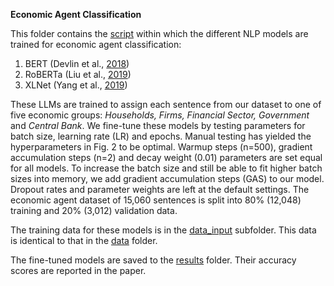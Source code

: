**Economic Agent Classification**

This folder contains the [script](https://github.com/Moritz-Pfeifer/CentralBankRoBERTa/blob/main/Agent_classification/Agent_classification.ipynb) within which the different NLP models are trained for economic agent classification: 

1. BERT (Devlin et al., [2018](https://doi.org/10.48550/ARXIV.1810.04805))
2. RoBERTa (Liu et al., [2019](https://doi.org/10.48550/ARXIV.1907.11692))
3. XLNet (Yang et al., [2019](https://doi.org/10.48550/ARXIV.1906.08237)) 

These LLMs are trained to assign each sentence from our dataset to one of five economic groups: *Households, Firms, Financial Sector, Government* and *Central Bank*. We fine-tune these models by testing parameters for batch size, learning rate (LR) and epochs. Manual testing has yielded the hyperparameters in Fig. 2 to be optimal. Warmup steps (n=500), gradient accumulation steps (n=2) and decay weight (0.01) parameters are set equal for all models. To increase the batch size and still be able to fit higher batch sizes into memory, we add gradient accumulation steps (GAS) to our model. Dropout rates and parameter weights are left at the default settings.
The economic agent dataset of 15,060 sentences is split into 80% (12,048) training and 20% (3,012) validation data. 

The training data for these models is in the [data_input](https://github.com/Moritz-Pfeifer/CentralBankRoBERTa/tree/main/Agent_classification/data_input) subfolder. This data is identical to that in the [data](https://github.com/Moritz-Pfeifer/CentralBankRoBERTa/tree/main/Data) folder. 

The fine-tuned models are saved to the [results](https://github.com/Moritz-Pfeifer/CentralBankRoBERTa/tree/main/Agent_classification/result) folder. Their accuracy scores are reported in the paper. 


